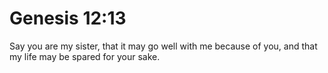# Genesis 12:13

Say you are my sister, that it may go well with me because of you, and that my life may be spared for your sake.
